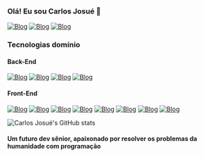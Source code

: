 ### Olá! Eu sou Carlos Josué 🫡
[![Blog](https://img.shields.io/badge/LinkedIn-0077B5?style=for-the-badge&logo=linkedin&logoColor=white)](https://www.linkedin.com/in/carlos-josu%C3%A9-dias-campos-0b7426246/)
[![Blog](https://img.shields.io/badge/Instagram-E4405F?style=for-the-badge&logo=instagram&logoColor=white)](https://mail.google.com/mail/u/1/#inbox)
[![Blog](https://img.shields.io/badge/Gmail-D14836?style=for-the-badge&logo=gmail&logoColor=white)](https://mail.google.com/mail/u/1/#inbox)
### Tecnologias domínio
#### Back-End
[![Blog](https://img.shields.io/badge/Python-14354C?style=for-the-badge&logo=python&logoColor=white)]()
[![Blog](https://img.shields.io/badge/Django-092E20?style=for-the-badge&logo=django&logoColor=white)]()
[![Blog](https://img.shields.io/badge/PostgreSQL-316192?style=for-the-badge&logo=postgresql&logoColor=white)]()
[![Blog](https://img.shields.io/badge/Linux-FCC624?style=for-the-badge&logo=linux&logoColor=black)]()

#### Front-End
[![Blog](https://img.shields.io/badge/Bootstrap-563D7C?style=for-the-badge&logo=bootstrap&logoColor=white)]()
[![Blog](https://img.shields.io/badge/jQuery-0769AD?style=for-the-badge&logo=jquery&logoColor=white)]()
[![Blog](https://img.shields.io/badge/Sass-CC6699?style=for-the-badge&logo=sass&logoColor=white)]()
[![Blog](https://img.shields.io/badge/React-20232A?style=for-the-badge&logo=react&logoColor=61DAFB)]()
[![Blog](https://img.shields.io/badge/JavaScript-F7DF1E?style=for-the-badge&logo=javascript&logoColor=black)]()
[![Blog](https://img.shields.io/badge/Figma-F24E1E?style=for-the-badge&logo=figma&logoColor=white)]()
[![Blog](https://img.shields.io/badge/TypeScript-007ACC?style=for-the-badge&logo=typescript&logoColor=white)]()
[![Blog](https://img.shields.io/badge/React_Native-20232A?style=for-the-badge&logo=react&logoColor=61DAFB)]()

![Carlos Josué's GitHub stats](https://github-readme-stats.vercel.app/api?username=CJosueAK47&show_icons=true&theme=radical)

#### Um futuro dev sênior, apaixonado por resolver os problemas da humanidade com programação
